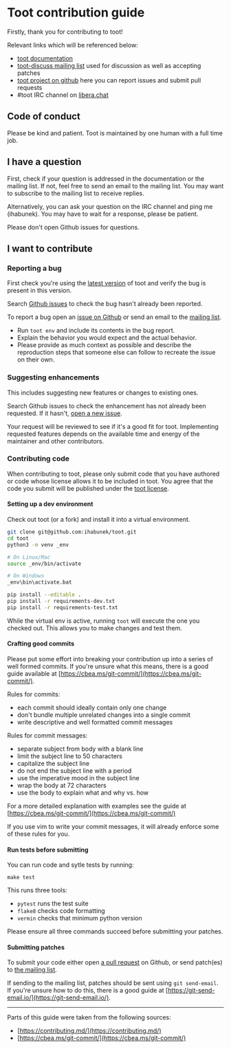 <!--
SPDX-FileCopyrightText: 2017-2023 Ivan Habunek et al <ivan@habunek.com>

SPDX-License-Identifier: GPL-3.0-only
-->

Toot contribution guide
=======================

Firstly, thank you for contributing to toot!

Relevant links which will be referenced below:

* [toot documentation](https://toot.bezdomni.net/)
* [toot-discuss mailing list](https://lists.sr.ht/~ihabunek/toot-discuss)
  used for discussion as well as accepting patches
* [toot project on github](https://github.com/ihabunek/toot)
  here you can report issues and submit pull requests
* #toot IRC channel on [libera.chat](https://libera.chat)

## Code of conduct

Please be kind and patient. Toot is maintained by one human with a full time
job.

## I have a question

First, check if your question is addressed in the documentation or the mailing
list. If not, feel free to send an email to the mailing list. You may want to
subscribe to the mailing list to receive replies.

Alternatively, you can ask your question on the IRC channel and ping me
(ihabunek). You may have to wait for a response, please be patient.

Please don't open Github issues for questions.

## I want to contribute

### Reporting a bug

First check you're using the
[latest version](https://github.com/ihabunek/toot/releases/) of toot and verify
the bug is present in this version.

Search [Github issues](https://github.com/ihabunek/toot/issues) to check the bug
hasn't already been reported.

To report a bug open an
[issue on Github](https://github.com/ihabunek/toot/issues) or send an
email to the [mailing list](https://lists.sr.ht/~ihabunek/toot-discuss).

* Run `toot env` and include its contents in the bug report.
* Explain the behavior you would expect and the actual behavior.
* Please provide as much context as possible and describe the reproduction steps
  that someone else can follow to recreate the issue on their own.

### Suggesting enhancements

This includes suggesting new features or changes to existing ones.

Search Github issues to check the enhancement has not already been requested. If
it hasn't, [open a new issue](https://github.com/ihabunek/toot/issues).

Your request will be reviewed to see if it's a good fit for toot. Implementing
requested features depends on the available time and energy of the maintainer
and other contributors.

### Contributing code

When contributing to toot, please only submit code that you have authored or
code whose license allows it to be included in toot. You agree that the code
you submit will be published under the [toot license](LICENSE).

#### Setting up a dev environment

Check out toot (or a fork) and install it into a virtual environment.

```bash
git clone git@github.com:ihabunek/toot.git
cd toot
python3 -m venv _env

# On Linux/Mac
source _env/bin/activate

# On Windows
_env\bin\activate.bat

pip install --editable .
pip install -r requirements-dev.txt
pip install -r requirements-test.txt
```

While the virtual env is active, running `toot` will execute the one you checked
out. This allows you to make changes and test them.

#### Crafting good commits

Please put some effort into breaking your contribution up into a series of well
formed commits. If you're unsure what this means, there is a good guide
available at [https://cbea.ms/git-commit/](https://cbea.ms/git-commit/).

Rules for commits:

* each commit should ideally contain only one change
* don't bundle multiple unrelated changes into a single commit
* write descriptive and well formatted commit messages

Rules for commit messages:

* separate subject from body with a blank line
* limit the subject line to 50 characters
* capitalize the subject line
* do not end the subject line with a period
* use the imperative mood in the subject line
* wrap the body at 72 characters
* use the body to explain what and why vs. how

For a more detailed explanation with examples see the guide at
[https://cbea.ms/git-commit/](https://cbea.ms/git-commit/)

If you use vim to write your commit messages, it will already enforce some of
these rules for you.

#### Run tests before submitting

You can run code and sytle tests by running:

```
make test
```

This runs three tools:

* `pytest` runs the test suite
* `flake8` checks code formatting
* `vermin` checks that minimum python version

Please ensure all three commands succeed before submitting your patches.

#### Submitting patches

To submit your code either open
[a pull request](https://github.com/ihabunek/toot/pulls) on Github, or send
patch(es) to [the mailing list](https://lists.sr.ht/~ihabunek/toot-discuss).

If sending to the mailing list, patches should be sent using `git send-email`.
If you're unsure how to do this, there is a good guide at
[https://git-send-email.io/](https://git-send-email.io/).

---

Parts of this guide were taken from the following sources:

* [https://contributing.md/](https://contributing.md/)
* [https://cbea.ms/git-commit/](https://cbea.ms/git-commit/)

